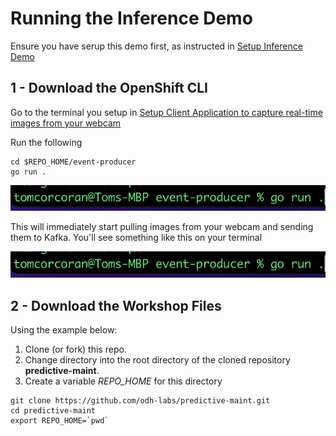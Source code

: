 # Running the Inference Demo

Ensure you have serup this demo first, as instructed in [Setup Inference Demo](https://github.com/odh-labs/predictive-maint/blob/main/docs/image-detection-inference-demo-setup.md)

## 1 - Download the OpenShift CLI

Go to the terminal you setup in [Setup Client Application to capture real-time images from your webcam](https://github.com/odh-labs/predictive-maint/blob/main/docs/image-detection-inference-demo-setup.md#6---setup-client-application-to-capture-real-time-images-from-your-webcam)

Run the following
```
cd $REPO_HOME/event-producer
go run .
```
![images/3-inference-demo/image1.png](images/3-inference-demo/image1.png)

This will immediately start pulling images from your webcam and sending them to Kafka. You'll see something like this on your terminal

![images/3-inference-demo/image2.png](images/3-inference-demo/image1.png)


## 2 - Download the Workshop Files

Using the example below:   
1. Clone (or fork) this repo.
2. Change directory into the root directory of the cloned repository **predictive-maint**.  
3. Create a variable *REPO_HOME* for this directory

```
git clone https://github.com/odh-labs/predictive-maint.git
cd predictive-maint
export REPO_HOME=`pwd`
```
